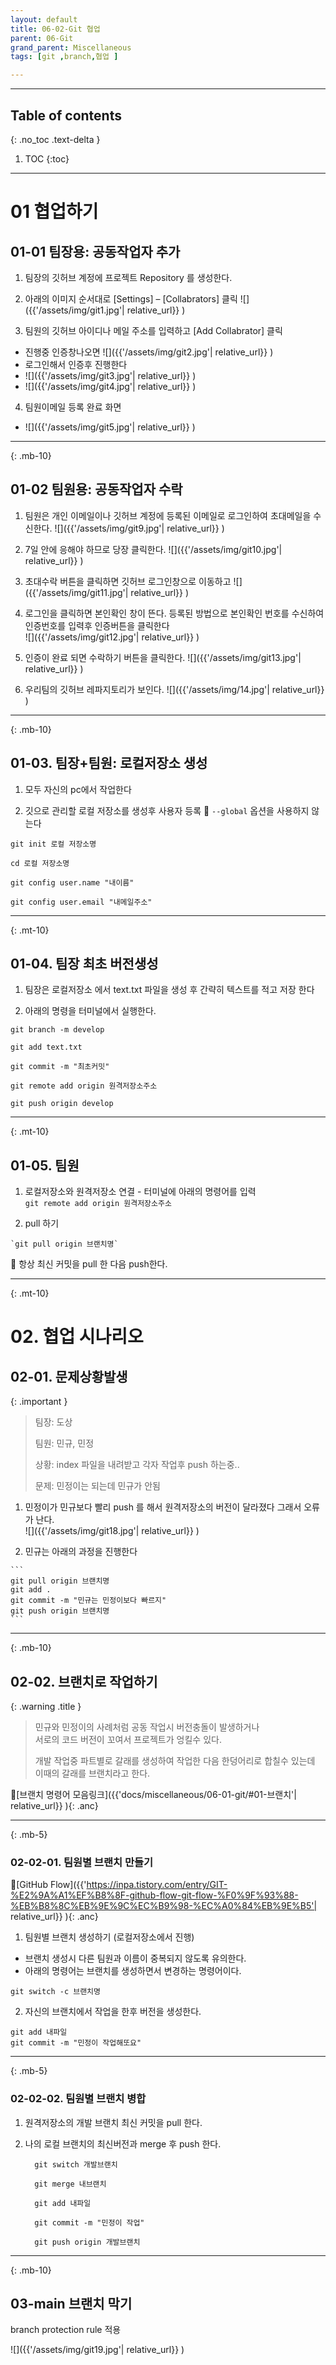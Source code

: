 ```yaml
---
layout: default
title: 06-02-Git 협업
parent: 06-Git
grand_parent: Miscellaneous
tags: [git ,branch,협업 ]

---
```

 
---
 ## Table of contents
 {: .no_toc .text-delta }

 1. TOC
{:toc}

---

# 01 협업하기


## 01-01 팀장용: 공동작업자 추가

1. 팀장의 깃허브 계정에 프로젝트 Repository 를 생성한다.

2. 아래의 이미지 순서대로 [Settings] – [Collabrators] 클릭
  ![]({{'/assets/img/git1.jpg'| relative_url}} )

3. 팀원의 깃허브 아이디나 메일 주소를 입력하고 [Add Collabrator] 클릭
  - 진행중 인증창나오면
    ![]({{'/assets/img/git2.jpg'| relative_url}} )
  - 로그인해서 인증후 진행한다
  - ![]({{'/assets/img/git3.jpg'| relative_url}} )
  - ![]({{'/assets/img/git4.jpg'| relative_url}} )
4. 팀원이메일 등록 완료 화면
  - ![]({{'/assets/img/git5.jpg'| relative_url}} )

---
{: .mb-10}
## 01-02 팀원용: 공동작업자 수락

1. 팀원은 개인 이메일이나 깃허브 계정에 등록된 이메일로 로그인하여 초대메일을 수신한다.
  ![]({{'/assets/img/git9.jpg'| relative_url}} )
2. 7일 안에 응해야 하므로 당장 클릭한다.
  ![]({{'/assets/img/git10.jpg'| relative_url}} )
3. 초대수락 버튼을 클릭하면 깃허브 로그인창으로 이동하고
  ![]({{'/assets/img/git11.jpg'| relative_url}} )
  
4. 로그인을 클릭하면 본인확인 창이 뜬다. 등록된 방법으로 본인확인 번호를 수신하여 인증번호를 입력후 인증버튼을 클릭한다  
  ![]({{'/assets/img/git12.jpg'| relative_url}} )
5. 인증이 완료 되면 수락하기 버튼을 클릭한다.
  ![]({{'/assets/img/git13.jpg'| relative_url}} )
6. 우리팀의 깃허브 레파지토리가 보인다.
  ![]({{'/assets/img/14.jpg'| relative_url}} )

---
{: .mb-10}

## 01-03. 팀장+팀원: 로컬저장소 생성

1. 모두 자신의 pc에서 작업한다

2. 깃으로 관리할 로컬 저장소를 생성후 사용자 등록
    🔑 `--global` 옵션을 사용하지 않는다

```
git init 로컬 저장소명

cd 로컬 저장소명

git config user.name "내이름"

git config user.email "내메일주소"

```

---


{: .mt-10}
## 01-04. 팀장 최초 버전생성

1. 팀장은 로컬저장소 에서 text.txt 파일을 생성 후 간략히 텍스트를 적고 저장 한다

2. 아래의 명령을 터미널에서 실행한다.

```
git branch -m develop

git add text.txt

git commit -m "최초커밋"

git remote add origin 원격저장소주소

git push origin develop

```
---


{: .mt-10}
## 01-05. 팀원 

  1. 로컬저장소와 원격저장소 연결
    - 터미널에 아래의 명령어를 입력  <br/>
    `git remote add origin 원격저장소주소`

  1. pull 하기 <br/>

    `git pull origin 브랜치명` 

  🔑 항상 최신 커밋을 pull 한 다음 push한다.

---

{: .mt-10}
# 02. 협업 시나리오

## 02-01. 문제상황발생
  
  {: .important }
  >
  > 팀장: 도상
  >
  > 팀원: 민규, 민정
  >
  > 상황: index 파일을 내려받고 각자 작업후 push 하는중..
  >
  > 문제: 민정이는 되는데 민규가 안됨
  >
  
  1. 민정이가 민규보다 빨리 push 를 해서 원격저장소의 버전이 달라졌다 그래서 오류가 난다. <br/>
    ![]({{'/assets/img/git18.jpg'| relative_url}} )
  
  2. 민규는 아래의 과정을 진행한다

    ```
    git pull origin 브랜치명
    git add .
    git commit -m "민규는 민정이보다 빠르지"
    git push origin 브랜치명
    ```
---
{: .mb-10}
 

## 02-02. 브랜치로 작업하기


  {: .warning .title }
  >  민규와 민정이의 사례처럼 공동 작업시 버전충돌이 발생하거나  <br/>
  >  서로의 코드 버전이 꼬여서 프로젝트가 엉킬수 있다. <br/>
  >
  > <span class="text-red-100">개발 작업중 파트별로 갈래를 생성하여 작업한 다음 한덩어리로 합칠수 있는데 <br/>
  >  이때의 갈래를 브랜치라고 한다.</span>
  >

  🔗[브랜치 명령어 모음링크]({{'docs/miscellaneous/06-01-git/#01-브랜치'| relative_url}} ){: .anc}

---
{: .mb-5}

### 02-02-01. 팀원별 브랜치 만들기

  🔗[GitHub Flow]({{'https://inpa.tistory.com/entry/GIT-%E2%9A%A1%EF%B8%8F-github-flow-git-flow-%F0%9F%93%88-%EB%B8%8C%EB%9E%9C%EC%B9%98-%EC%A0%84%EB%9E%B5'| relative_url}} ){: .anc}


1. 팀원별 브랜치 생성하기 (로컬저장소에서 진행)
  - 브랜치 생성시 다른 팀원과 이름이 중복되지 않도록 유의한다.
  - 아래의 명령어는 브랜치를 생성하면서 변경하는 명령어이다. <br/>

   `git switch -c 브랜치명`      
    

    
2. 자신의 브랜치에서 작업을 한후 버전을 생성한다.
  ```
  git add 내파일
  git commit -m "민정이 작업해또요"
  ```
---
{: .mb-5}

### 02-02-02. 팀원별 브랜치 병합
  
1. 원격저장소의 개발 브랜치 최신 커밋을 pull 한다.

2. 나의 로컬 브랜치의 최신버전과 merge 후 push 한다.

    ```
      git switch 개발브랜치

      git merge 내브랜치

      git add 내파일

      git commit -m "민정이 작업"

      git push origin 개발브랜치  
    ```


---
{: .mb-10}
 
## 03-main 브랜치 막기

branch protection rule 적용

![]({{'/assets/img/git19.jpg'| relative_url}} )

